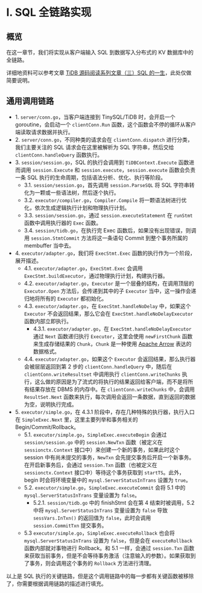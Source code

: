 # I. SQL 全链路实现

## 概览

在这一章节，我们将实现从客户端输入 SQL 到数据写入分布式的 KV 数据库中的全链路。

详细地资料可以参考文章 [TiDB 源码阅读系列文章（三）SQL 的一生](https://pingcap.com/blog-cn/tidb-source-code-reading-3)，此处仅做简要说明。

## 通用调用链路

- 1\. `server/conn.go`，当客户端连接到 TinySQL/TiDB 时，会开启一个 goroutine，会启动一个 `clientConn.Run` 函数，这个函数会不停的循环从客户端读取请求数据并执行。
- 2\. `server/conn.go`，不同种类的请求会在 `clientConn.dispatch` 进行分类，我们主要关注的 SQL 请求会在这里被解析为 SQL 字符串，然后交给 `clientConn.handleQuery` 函数执行。
- 3\. `session/session.go`，SQL 的执行会调用到 `TiDBContext.Execute` 函数进而调用 `session.Execute` 和 `session.execute`，`session.execute` 函数会负责一条 SQL 执行的生命周期，包括语法分析、优化、执行等阶段。
    - 3.1. `session/session.go`，首先调用 `session.ParseSQL` 将 SQL 字符串转化为一颗或一些语法树，然后逐个执行。 
    - 3.2. `executor/compiler.go`，`Compiler.Compile` 将一颗语法树进行优化，依次生成逻辑执行计划和物理执行计划。
    - 3.3. `session/session.go`，通过 `session.executeStatement` 在 `runStmt` 函数中调用执行器的 `Exec` 函数。
    - 3.4. `session/tidb.go`，在执行完 Exec 函数后，如果没有出现错误，则调用 `session.StmtCommit` 方法将这一条语句 Commit 到整个事务所属的 membuffer 当中去。
- 4\. `executor/adapter.go`，我们将 `ExecStmt.Exec` 函数的执行作为一个阶段，展开描述。
    - 4.1. `executor/adapter.go`，`ExecStmt.Exec` 会调用 `ExecStmt.buildExecutor`，通过物理执行计划，构建执行器。
    - 4.2. `executor/adapter.go`，`Executor` 是一个层叠的结构，在调用顶层的 `Executor.Open` 方法后，会传递到其中的子 `Executor` 当中，这一操作会递归地将所有的 `Executor` 都初始化。
    - 4.3. `executor/adapter.go`，在 `ExecStmt.handleNoDelay` 中，如果这个 `Executor` 不会返回结果，那么它会在 `ExecStmt.handleNoDelayExecutor` 函数内部立即执行。
        - 4.3.1. `executor/adapter.go`，在 `ExecStmt.handleNoDelayExecutor` 通过 `Next` 函数递归执行 `Executor`，这里会使用 `newFirstChunk` 函数来生成存储结果的 `Chunk`，`Chunk` 是一种使用 [Apache Arrow](https://arrow.apache.org/docs/format/Columnar.html#physical-memory-layout) 表达的数据格式。
    - 4.4. `executor/adapter.go`，如果这个 `Executor` 会返回结果，那么执行器会被层层返回到第 2 步的 `clientConn.handleQuery` 中，随后在 `clientConn.writeResultset` 中调用执行 `clientConn.writeChunks` 执行，这么做的原因是为了流式的将执行的结果返回给客户端，而不是将所有结果存放在 DBMS 的内存中。在 `clientConn.writeChunks` 中，会调用 `ResultSet.Next` 函数来执行，每次调用会返回一条数据，直到返回的数据为空，说明执行完成。
- 5\. `executor/simple.go`，在 4.3.1 阶段中，存在几种特殊的执行器，执行入口在 `SimpleExec.Next` 里，这里主要列举和事务相关的 Begin/Commit/Rollback。
    - 5.1. `executor/simple.go`，`SimpleExec.executeBegin` 会通过 `session/session.go` 中的 `session.NewTxn` 函数（被定义在 `sessionctx.Context` 接口中）来创建一个新的事务，如果此时这个 session 中有尚未提交的事务，`NewTxn` 会先提交事务后开启一个新事务。在开启新事务后，会通过 `session.Txn` 函数（也被定义在 `sessionctx.Context` 接口中）等待这个事务获取到 `startTS`。此外，begin 时会将环境变量中的 `mysql.ServerStatusInTrans` 设置为 `true`。
    - 5.2. `executor/simple.go`，`SimpleExec.executeCommit` 会将 5.1 中的 `mysql.ServerStatusInTrans` 变量设置为 `false`。
        - 5.2.1. `session/tidb.go` 中的 finishStmt 会在第 4 结束时被调用，5.2 中将 `mysql.ServerStatusInTrans` 变量设置为 `false` 导致 `sessVars.InTxn()` 的返回值为 `false`，此时会调用 `session.CommitTxn` 提交事务。
    - 5.3 `executor/simple.go`，`SimpleExec.executeRollback` 也会将 `mysql.ServerStatusInTrans` 设置为 `false`，但是会在 `executeRollback` 函数内部就对事物进行 Rollback。和 5.1 一样，会通过 `session.Txn` 函数来获取当前事务，但是不会等待事务激活（注意输入的参数）。如果获取到了事务，则会调用这个事务的 `Rollback` 方法进行清理。

以上是 SQL 执行的关键链路，但是这个调用链路中的每一步都有关键函数被移除了，你需要根据调用链路的描述进行填充。
